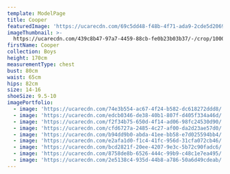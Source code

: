```yaml
---
template: ModelPage
title: Cooper
featuredImage: 'https://ucarecdn.com/69c5dd48-f48b-4f71-ada9-2cde5d206956/'
imageThumbnail: >-
  https://ucarecdn.com/439c8b47-97a7-4459-88cb-fe0b23b03b37/-/crop/1000x1377/0,0/-/preview/
firstName: Cooper
collection: Boys
height: 170cm
measurementType: chest
bust: 80cm
waist: 65cm
hips: 82cm
size: 14-16
shoeSize: 9.5-10
imagePortfolio:
  - image: 'https://ucarecdn.com/74e3b554-ac67-4f24-b582-dc618272ddd8/'
  - image: 'https://ucarecdn.com/edcb0346-de38-40b1-807f-d405f334a46d/'
  - image: 'https://ucarecdn.com/f2f34b75-650d-4f14-ad06-98fc24530d90/'
  - image: 'https://ucarecdn.com/cfd6727a-2485-4c27-af00-da2d23ae57d0/'
  - image: 'https://ucarecdn.com/b94dd9b0-abda-41ee-bb58-e7d025594bb4/'
  - image: 'https://ucarecdn.com/e2afa1d0-f1c4-41fc-956d-31cfa072cb46/'
  - image: 'https://ucarecdn.com/bcd2821f-20ee-4207-9e3c-5b72c90fadc6/'
  - image: 'https://ucarecdn.com/8758de8b-6526-444c-99b9-c48c1e7ea495/'
  - image: 'https://ucarecdn.com/2e5138c4-935d-44b8-a786-50a6d49cdeab/'
---
```


